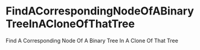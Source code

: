 # FindACorrespondingNodeOfABinaryTreeInACloneOfThatTree
Find A Corresponding Node Of A Binary Tree In A Clone Of That Tree
